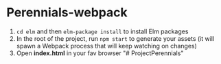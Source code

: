 # Perennials-webpack

1. `cd elm` and then `elm-package install` to install Elm packages
2. In the root of the project, run `npm start` to generate your assets (it will spawn a Webpack process that will keep watching on changes)
3. Open **index.html** in your fav browser
"# ProjectPerennials" 
